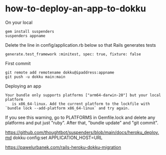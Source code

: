 # how-to-deploy-an-app-to-dokku






On your local

    gem install suspenders
    suspenders appname
    

Delete the line in config/application.rb below so that Rails generates tests

    generate.test_framework :minitest, spec: true, fixture: false


First commit

    git remote add remotename dokku@ipaddress:appname
    git push -u dokku main:main  
    


Deploying an app

    Your bundle only supports platforms ["arm64-darwin-20"] but your local platform
       is x86_64-linux. Add the current platform to the lockfile with `bundle lock --add-platform x86_64-linux` and try again.
  
  If you see this warning, go to PLATFORMS in Gemfile.lock and delete any platforms and put just "ruby".
  After that, "bundle update" and "git commit".
  
  
  https://github.com/thoughtbot/suspenders/blob/main/docs/heroku_deploy.md
  dokku config:set APPLICATION_HOST=URL


https://pawelurbanek.com/rails-heroku-dokku-migration

